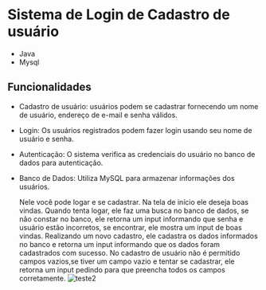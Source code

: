 # Sistema de Login de Cadastro de usuário
- Java
- Mysql

## Funcionalidades  
- Cadastro de usuário:  usuários podem se cadastrar fornecendo um nome de usuário, endereço de e-mail e senha válidos. 
- Login: Os usuários registrados podem fazer login usando seu nome de usuário e senha.
- Autenticação: O sistema verifica as credenciais do usuário no banco de dados para autenticação.
- Banco de Dados: Utiliza MySQL para armazenar informações dos usuários.  

   Nele você pode logar e se cadastrar. Na tela de início ele 
  deseja boas vindas.
    Quando tenta logar, ele faz uma busca no banco de dados, se não constar no banco, ele retorna um 
  input informando que senha e usuário estão incorretos, se encontrar, ele mostra um input de boas 
  vindas.
    Realizando um novo cadastro, ele cadastra os dados informados no banco e retorna um input 
  informando que os dados foram cadastrados com sucesso. No cadastro de usuário não é permitido 
  campos vazios,se tiver um campo vazio e tentar se cadastrar, ele retorna um input pedindo para 
  que preencha todos os campos corretamente.
  ![teste2](https://github.com/G4M4-X/Cadastro-usuario/assets/73545523/866375e4-87ca-462b-8d63-44fb5420ab57)
